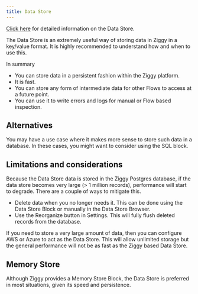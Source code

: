 ```yaml
---
title: Data Store
---
```


[Click here](user-guide/Data-Store-section.md) for detailed information on the Data Store.

The Data Store is an extremely useful way of storing data in Ziggy in a key/value format. It is highly recommended to understand how and when to use this.

In summary

- You can store data in a persistent fashion within the Ziggy platform.
- It is fast.
- You can store any form of intermediate data for other Flows to access at a future point.
- You can use it to write errors and logs for manual or Flow based inspection.

## Alternatives
You may have a use case where it makes more sense to store such data in a database. In these cases, you might want to consider using the SQL block.

## Limitations and considerations
Because the Data Store data is stored in the Ziggy Postgres database, if the data store becomes very large (> 1 million records), performance will start to degrade. There are a couple of ways to mitigate this.

- Delete data when you no longer needs it. This can be done using the Data Store Block or manually in the Data Store Browser.
- Use the Reorganize button in Settings. This will fully flush deleted records from the database.

If you need to store a very large amount of data, then you can configure AWS or Azure to act as the Data Store. This will allow unlimited storage but the general performance will not be as fast as the Ziggy based Data Store.

## Memory Store
Although Ziggy provides a Memory Store Block, the Data Store is preferred in most situations, given its speed and persistence.